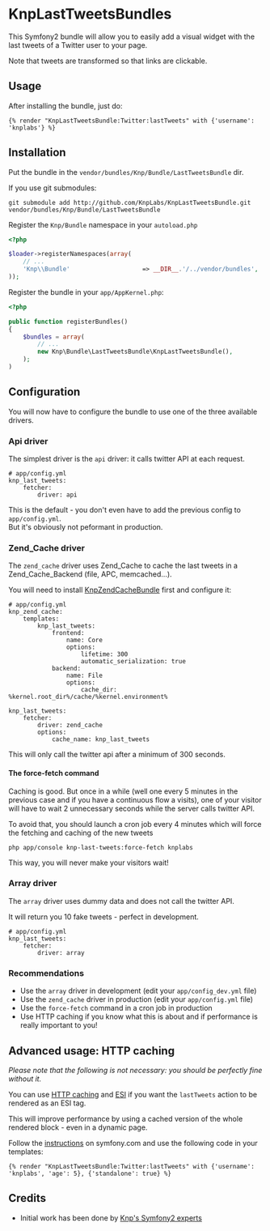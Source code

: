 # KnpLastTweetsBundles

This Symfony2 bundle will allow you to easily add a visual widget with the
last tweets of a Twitter user to your page.

Note that tweets are transformed so that links are clickable.

## Usage

After installing the bundle, just do:

```jinja
{% render "KnpLastTweetsBundle:Twitter:lastTweets" with {'username': 'knplabs'} %}
```

## Installation

Put the bundle in the `vendor/bundles/Knp/Bundle/LastTweetsBundle` dir.

If you use git submodules:

    git submodule add http://github.com/KnpLabs/KnpLastTweetsBundle.git vendor/bundles/Knp/Bundle/LastTweetsBundle

Register the `Knp/Bundle` namespace in your `autoload.php`

```php
<?php

$loader->registerNamespaces(array(
    // ...
    'Knp\\Bundle'                    => __DIR__.'/../vendor/bundles',
));
```

Register the bundle in your `app/AppKernel.php`:

```php
<?php

public function registerBundles()
{
    $bundles = array(
        // ...
        new Knp\Bundle\LastTweetsBundle\KnpLastTweetsBundle(),
    );
)
```

## Configuration

You will now have to configure the bundle to use one of the three available drivers.

### Api driver

The simplest driver is the `api` driver: it calls twitter API at each request.

```jinja
# app/config.yml
knp_last_tweets:
    fetcher:
        driver: api
```

This is the default - you don't even have to add the previous config to `app/config.yml`.  
But it's obviously not peformant in production.

### Zend_Cache driver

The `zend_cache` driver uses Zend_Cache to cache the last tweets in a Zend_Cache_Backend (file, APC, memcached…).

You will need to install [KnpZendCacheBundle](https://github.com/KnpLabs/KnpZendCacheBundle) first
and configure it:

```jinja
# app/config.yml
knp_zend_cache:
    templates:
        knp_last_tweets:
            frontend:
                name: Core
                options:
                    lifetime: 300
                    automatic_serialization: true
            backend:
                name: File
                options:
                    cache_dir: %kernel.root_dir%/cache/%kernel.environment%

knp_last_tweets:
    fetcher:
        driver: zend_cache
        options:
            cache_name: knp_last_tweets
```

This will only call the twitter api after a minimum of 300 seconds.

#### The force-fetch command

Caching is good. But once in a while (well one every 5 minutes in the previous case and if you have a continuous flow a visits), one of your visitor will have to wait 2 unnecessary seconds while the server calls twitter API.

To avoid that, you should launch a cron job every 4 minutes which will force the fetching and caching of the new tweets

    php app/console knp-last-tweets:force-fetch knplabs

This way, you will never make your visitors wait!

### Array driver

The `array` driver uses dummy data and does not call the twitter API.

It will return you 10 fake tweets - perfect in development.

```jinja
# app/config.yml
knp_last_tweets:
    fetcher:
        driver: array
```

### Recommendations

* Use the `array` driver in development (edit your `app/config_dev.yml` file)
* Use the `zend_cache` driver in production (edit your `app/config.yml` file)
* Use the `force-fetch` command in a cron job in production
* Use HTTP caching if you know what this is about and if performance is really important to you!

## Advanced usage: HTTP caching

*Please note that the following is not necessary: you should be perfectly
fine without it.*

You can use [HTTP caching](http://symfony.com/doc/2.0/book/http_cache.html) 
and [ESI](http://symfony.com/doc/2.0/book/http_cache.html#using-esi-in-symfony2)
if you want the `lastTweets` action to be rendered as an ESI tag.

This will improve performance by using a cached version of the whole
rendered block - even in a dynamic page.

Follow the [instructions](http://symfony.com/doc/2.0/book/http_cache.html) on symfony.com
and use the following code in your templates:

```jinja
{% render "KnpLastTweetsBundle:Twitter:lastTweets" with {'username': 'knplabs', 'age': 5}, {'standalone': true} %}
```

## Credits

* Initial work has been done by [Knp's Symfony2 experts](http://www.knplabs.com/)
